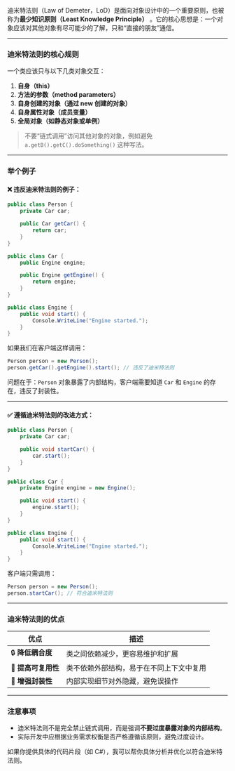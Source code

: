 ﻿迪米特法则（Law of Demeter，LoD）是面向对象设计中的一个重要原则，也被称为**最少知识原则（Least Knowledge Principle）**
。它的核心思想是：一个对象应该对其他对象有尽可能少的了解，只和“直接的朋友”通信。

---

### 迪米特法则的核心规则

一个类应该只与以下几类对象交互：

1. **自身（this）**
2. **方法的参数（method parameters）**
3. **自身创建的对象（通过 new 创建的对象）**
4. **自身属性对象（成员变量）**
5. **全局对象（如静态对象或单例）**

> 不要“链式调用”访问其他对象的对象，例如避免 `a.getB().getC().doSomething()` 这种写法。

---

### 举个例子

#### ❌ 违反迪米特法则的例子：

```csharp
public class Person {
    private Car car;

    public Car getCar() {
        return car;
    }
}

public class Car {
    public Engine engine;

    public Engine getEngine() {
        return engine;
    }
}

public class Engine {
    public void start() {
        Console.WriteLine("Engine started.");
    }
}
```

如果我们在客户端这样调用：

```csharp
Person person = new Person();
person.getCar().getEngine().start(); // 违反了迪米特法则
```

问题在于：`Person` 对象暴露了内部结构，客户端需要知道 `Car` 和 `Engine` 的存在，违反了封装性。

---

#### ✅ 遵循迪米特法则的改进方式：

```csharp
public class Person {
    private Car car;

    public void startCar() {
        car.start();
    }
}

public class Car {
    private Engine engine = new Engine();

    public void start() {
        engine.start();
    }
}

public class Engine {
    public void start() {
        Console.WriteLine("Engine started.");
    }
}
```

客户端只需调用：

```csharp
Person person = new Person();
person.startCar(); // 符合迪米特法则
```

---

### 迪米特法则的优点

| 优点            | 描述                   |
|---------------|----------------------|
| 🔒 **降低耦合度**  | 类之间依赖减少，更容易维护和扩展     |
| 🔄 **提高可复用性** | 类不依赖外部结构，易于在不同上下文中复用 |
| 🧩 **增强封装性**  | 内部实现细节对外隐藏，避免误操作     |

---

### 注意事项

- 迪米特法则不是完全禁止链式调用，而是强调**不要过度暴露对象的内部结构**。
- 实际开发中应根据业务需求权衡是否严格遵循该原则，避免过度设计。

如果你提供具体的代码片段（如 C#），我可以帮你具体分析并优化以符合迪米特法则。